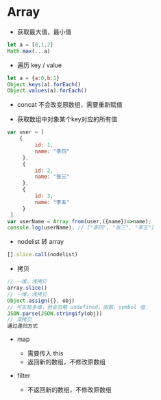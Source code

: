 # Array

- 获取最大值，最小值
```javascript
let a = [0,1,2]
Math.max(...a)
```

- 遍历 key / value
```javascript
let a = {a:0,b:1}
Object.keys(a).forEach()
Object.values(a).forEach()
```

- concat 不会改变原数组，需要重新赋值

- 获取数组中对象某个key对应的所有值
```javascript
var user = [
 	{
         id: 1,
         name: "李四"
     },
     {
         id: 2,
         name: "张三"
     },
     {
         id: 3,
         name: "李五"
     }
 ]
var userName = Array.from(user,({name})=>name);
console.log(userName); // ["李四", "张三", "李五"]
```

- nodelist 转 array
```javascript
[].slice.call(nodelist)
```

- 拷贝
```javascript
// 一维，浅拷贝
array.slice()
// 一维，浅拷贝
Object.assign({}, obj)
// 可实现多维，但会忽略 undefined，函数，symbol 值
JSON.parse(JSON.stringify(obj))
// 深拷贝
通过递归方式
```

- map
  - 需要传入 this
  - 返回新的数组，不修改原数组

- filter
  - 不返回新的数组，不修改原数组